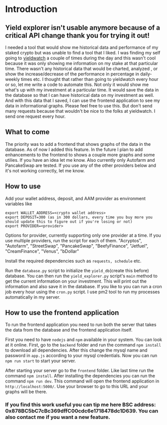 # Introduction

## Yield explorer isn't usable anymore because of a critical API change thank you for trying it out!

I needed a tool that would show me historical data and performance of my staked crypto but was unable to find a tool that I liked. I was finding my self going to [yieldwatch](https://yieldwatch.net/)
a couple of times during the day and this wasn't cool because it was only showing me information on my stake at that particular time. There wasn't any historical data that would be charted, analyzed
, or show the increase/decrease of the performance in percentage in daily-weekly times etc. I thought that rather than going to yieldwatch every hour or so, let me write a code to automate this.
Not only it would show me what's up with my investment at a particular time. It would save the data in the database so that I can have historical data on my investment as well. And with this data that I saved, I can use the frontend application to see my data in informational graphs.
Please feel free to use this. But don't send many requests because that wouldn't be nice to the folks at yieldwatch. I send one request every hour.

## What to come

The priority was to add a frontend that shows graphs of the data in the database. As of now I added this feature. In the future I plan to add enhancements to the frontend to shows a couple more graphs and some utilies. If you have an idea let me know. Also currently only Autofarm and PancakeSwap are tested. If you use any of the other providers below and it's not working correctly, let me know.

## How to use

Add your wallet address, deposit, and AAM provider as environment variables like

```
export WALLET_ADDRESS=<crypto wallet address>
export DEPOSIT=300 (as in 300 dollars, every time you buy more you should update this to figure out if you're losing or not)
export PROVIDER=<provider>
```
Options for provider, currently supporting only one provider at a time. If you use multiple providers, run the script for each of them.
"Acryptos", "Autofarm", "StreetSwap", "PancakeSwap", "BeefyFinance", "Jetfuel", "CreamFinance", "Venus", "bDollar"

Install the required dependencies such as `requests, schedule` etc.

Run the `database.py` script to initialize the `yield_db`(create this before) database.
You can then run the `yield_explorer.py` script's `main` method to get the current information on your investment. This will print out the information and also save it in the database.
If you like to you can run a cron job every hour using the `cron.py` script. I use pm2 tool to run my processes automatically in my server.

## How to use the frontend application

To run the frontend application you need to run both the server that takes the data from the database and the frontend application itself.

First you need to have `nodejs` and `npm` available in your system. You can look at it online.
First, go to the `backend` folder and run the command `npm install` to download all dependencies. After this change the mysql name and password in `app.js` according to your mysql credentials. Now you can run `npm run start` to start your server.

After starting your server go to the `frontend` folder. Like last time run the command `npm install`. After installing the dependencies you can run the command 
`npm run dev`. This command will open the frontend application in `http://localhost:5000/`. Use your browser to go to this URL and your graphs will be there.

### If you find this work useful you can tip me here BSC address: 0x878BC5bC7cBc369dffC00cdc6e1718478dc1D639. You can also contact me if you want a new feature.
